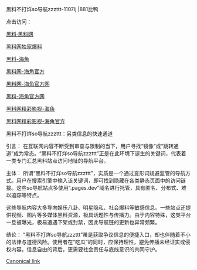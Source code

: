 黑料不打烊so导航zzzttt-1107lj |881比鸭

点击访问：

<a href="https://heiliaolvzlu3.pages.dev">黑料·黑料网</a>

<a href="https://heiliaoyvnrda.pages.dev">黑料网独家爆料</a>

<a href="https://heiliaox6jgh3.pages.dev">黑料-海角</a>

<a href="https://heiliaoryrhyu.pages.dev">黑料网-海角官方</a>

<a href="https://heiliaokof3cy.pages.dev">黑料网-海角官方网</a>

<a href="https://heiliao9wsbg3.pages.dev">黑料-海角官方网</a>

<a href="https://heiliaoxfe5rb.pages.dev">黑料网精彩影视-海角</a>

<a href="https://heiliaoubleqx.pages.dev">黑料网精彩影视-海角官方</a>

黑料不打烊so导航zzzttt：另类信息的快速通道

引言：
在互联网内容不断受到审查与限制的当下，用户寻找“镜像”或“跳转通道”成为常态。“黑料不打烊so导航zzzttt”正是在此环境下诞生的关键词，代表着一类专门汇总黑料站点访问地址的导航平台。

主体：
所谓“黑料不打烊so导航zzzttt”，实质是一个通过变形词规避监管的导航方式。用户在搜索引擎中输入该关键词，即可找到隐藏在各类静态页面中的访问链接。这些so导航站点多使用“.pages.dev”域名进行托管，具有匿名、分布式、难以追踪等特点。

这些导航内容大多导向娱乐八卦、明星隐私、社会爆料等敏感信息。一些站点还提供视频、图片等多媒体黑料资源，极具话题性与传播力。由于内容特殊，这类平台一旦被曝光，极易遭遇下架或封禁，因此导航链的更新也异常频繁。

结论：
“黑料不打烊so导航zzzttt”虽是获取争议信息的便捷入口，却也伴随着不小的法律与道德风险。使用者在“吃瓜”的同时，应保持理性，避免传播未经证实或侵权内容。信息自由的背后，更需要社会责任与底线意识的共同守护。

[Canonical link](https://github.com/nno99888/nn2 )
